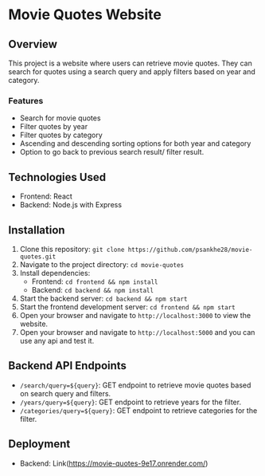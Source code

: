 # Movie Quotes Website

## Overview
This project is a website where users can retrieve movie quotes. They can search for quotes using a search query and apply filters based on year and category.

### Features
- Search for movie quotes
- Filter quotes by year
- Filter quotes by category
- Ascending and descending sorting options for both year and category
- Option to go back to previous search result/ filter result.

## Technologies Used
- Frontend: React
- Backend: Node.js with Express

## Installation
1. Clone this repository: `git clone https://github.com/psankhe28/movie-quotes.git`
2. Navigate to the project directory: `cd movie-quotes`
3. Install dependencies:
   - Frontend: `cd frontend && npm install`
   - Backend: `cd backend && npm install`
4. Start the backend server: `cd backend && npm start`
5. Start the frontend development server: `cd frontend && npm start`
6. Open your browser and navigate to `http://localhost:3000` to view the website.
7. Open your browser and navigate to `http://localhost:5000` and you can use any api and test it.


## Backend API Endpoints
- `/search/query=${query}`: GET endpoint to retrieve movie quotes based on search query and filters.
- `/years/query=${query}`: GET endpoint to retrieve years for the filter.
- `/categories/query=${query}`: GET endpoint to retrieve categories for the filter.

## Deployment
- Backend: Link(https://movie-quotes-9e17.onrender.com/)
